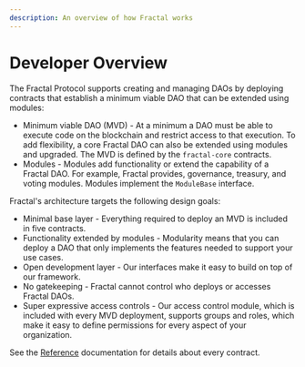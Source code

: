 ```yaml
---
description: An overview of how Fractal works
---
```


# Developer Overview

The Fractal Protocol supports creating and managing DAOs by deploying contracts that establish a minimum viable DAO that can be extended using modules:

* Minimum viable DAO (MVD) - At a minimum a DAO must be able to execute code on the blockchain and restrict access to that execution. To add flexibility, a core Fractal DAO can also be extended using modules and upgraded. The MVD is defined by the `fractal-core` contracts.
* Modules - Modules add functionality or extend the capability of a Fractal DAO. For example, Fractal provides, governance, treasury, and voting modules. Modules implement the `ModuleBase` interface.

Fractal's architecture targets the following design goals:

* Minimal base layer - Everything required to deploy an MVD is included in five contracts.
* Functionality extended by modules - Modularity means that you can deploy a DAO that only implements the features needed to support your use cases.
* Open development layer - Our interfaces make it easy to build on top of our framework.
* No gatekeeping - Fractal cannot control who deploys or accesses Fractal DAOs.
* Super expressive access controls - Our access control module, which is included with every MVD deployment, supports groups and roles, which make it easy to define permissions for every aspect of your organization.

See the [Reference](reference/) documentation for details about every contract.



